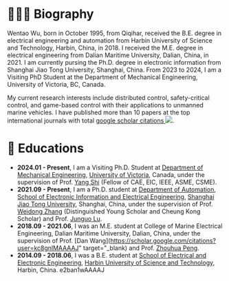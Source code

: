 # 👨🏻‍🎓 Biography
Wentao Wu, born in October 1995, from Qiqihar, received the B.E. degree in electrical engineering and automation from Harbin University of Science and Technology, Harbin, China, in 2018. I received the M.E. degree in electrical engineering from Dalian Maritime University, Dalian, China, in 2021. I am currently pursing the Ph.D. degree in electronic information from Shanghai Jiao Tong University, Shanghai, China. From 2023 to 2024, I am a Visiting PhD Student at the Department of Mechanical Engineering, University of Victoria, BC, Canada.

My current research interests include distributed control, safety-critical control, and game-based control with their applications to unmanned marine vehicles. I have published more than 10 papers at the top international  journals with total <a href='https://scholar.google.com/citations?user=e2ban1wAAAAJ'>google scholar citations <img src="https://img.shields.io/endpoint?logo=Google%20Scholar&url=https%3A%2F%2Fcdn.jsdelivr.net%2Fgh%2Fwtwu95%2Fwtwu95.github.io@google-scholar-stats%2Fgs_data_shieldsio.json&labelColor=f6f6f6&color=9cf&style=flat&label=citations"></a>. 

<span class='anchor' id='educations'></span>
# 📖 Educations
- **2024.01 - Present**, I am a Visiting Ph.D. Student at [Department of Mechanical Engineering](https://www.uvic.ca/ecs/mechanical/prospective-students/undergraduate/index.php), [University of Victoria](https://www.uvic.ca/), Canada, under the supervision of Prof. [Yang Shi](https://www.engr.uvic.ca/~yshi/index.html) (Fellow of CAE, EIC, IEEE, ASME, CSME).
- **2021.09 - Present**, I am a Ph.D. student at [Department of Automation](https://automation.sjtu.edu.cn/), [School of Electronic Information and Electrical Engineering](https://www.seiee.sjtu.edu.cn/), [Shanghai Jiao Tong University](https://www.sjtu.edu.cn/), Shanghai, China, under the supervision of Prof. [Weidong Zhang](https://automation.sjtu.edu.cn/wdzhang) (Distinguished Young Scholar and Cheung Kong Scholar) and Prof. [Junguo Lu](https://automation.sjtu.edu.cn/Jun-Guo).
- **2018.09 - 2021.06**, I was an M.E. student at College of Marine Electrical Engineering, Dalian Maritime University, Dalian, China, under the supervision of Prof. [Dan Wang](https://scholar.google.com/citations?user=kc8gnlMAAAAJ" target="_blank) and Prof. [Zhouhua Peng](https://scholar.google.com/citations?user=hM_5JDYAAAAJ).
- **2014.09 - 2018.06**, I was a B.E. student at [School of Electrical and Electronic Engineering](https://www.seiee.sjtu.edu.cn/), [Harbin University of Science and Technology](http://www.hrbust.edu.cn/), Harbin, China. 
e2ban1wAAAAJ
